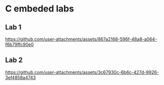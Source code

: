 # C embeded labs
## Lab 1
https://github.com/user-attachments/assets/867a2168-596f-48a8-a064-f6b79ffc90e0

## Lab 2
https://github.com/user-attachments/assets/3c67930c-6b6c-427d-9926-3ef4858a4743

